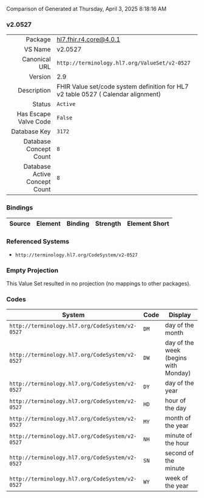 Comparison of 
Generated at Thursday, April 3, 2025 8:18:16 AM

### v2.0527

|      |     |
| ---: | --- |
| Package | hl7.fhir.r4.core@4.0.1 |
| VS Name | v2.0527 |
| Canonical URL | `http://terminology.hl7.org/ValueSet/v2-0527` |
| Version | 2.9 |
| Description | FHIR Value set/code system definition for HL7 v2 table 0527 ( Calendar alignment) |
| Status | `Active` |
| Has Escape Valve Code | `False` |
| Database Key | `3172` |
| Database Concept Count | `8` |
| Database Active Concept Count | `8` |
### Bindings

| Source | Element | Binding | Strength | Element Short |
| ------ | ------- | ------- | -------- | ------------- |

### Referenced Systems

* `http://terminology.hl7.org/CodeSystem/v2-0527`
### Empty Projection

This Value Set resulted in no projection (no mappings to other packages).

### Codes

| System | Code | Display |
| ------ | ---- | ------- |
| `http://terminology.hl7.org/CodeSystem/v2-0527` | `DM` | day of the month |
| `http://terminology.hl7.org/CodeSystem/v2-0527` | `DW` | day of the week (begins with Monday) |
| `http://terminology.hl7.org/CodeSystem/v2-0527` | `DY` | day of the year |
| `http://terminology.hl7.org/CodeSystem/v2-0527` | `HD` | hour of the day |
| `http://terminology.hl7.org/CodeSystem/v2-0527` | `MY` | month of the year |
| `http://terminology.hl7.org/CodeSystem/v2-0527` | `NH` | minute of the hour |
| `http://terminology.hl7.org/CodeSystem/v2-0527` | `SN` | second of the minute |
| `http://terminology.hl7.org/CodeSystem/v2-0527` | `WY` | week of the year |
